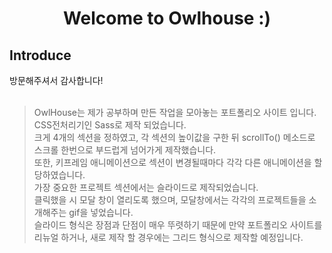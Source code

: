 <h1 align="center">Welcome to Owlhouse :)</h1>

## Introduce

방문해주셔서 감사합니다!<br><br>
>OwlHouse는 제가 공부하며 만든 작업을 모아놓는 포트폴리오 사이트 입니다.<br>
>CSS전처리기인 Sass로 제작 되었습니다.<br>
>크게 4개의 섹션을 정하였고, 각 섹션의 높이값을 구한 뒤 scrollTo() 메소드로 스크롤 한번으로 부드럽게 넘어가게 제작했습니다.<br>
>또한, 키프레임 애니메이션으로 섹션이 변경될때마다 각각 다른 애니메이션을 할당하였습니다.<br>
>가장 중요한 프로젝트 섹션에서는 슬라이드로 제작되었습니다.<br>
>클릭했을 시 모달 창이 열리도록 했으며, 모달창에서는 각각의 프로젝트들을 소개해주는 gif을 넣었습니다. <br>
>슬라이드 형식은 장점과 단점이 매우 뚜렷하기 때문에 만약 포트폴리오 사이트를 리뉴얼 하거나, 새로 제작 할 경우에는 그리드 형식으로 제작할 예정입니다. <br>
